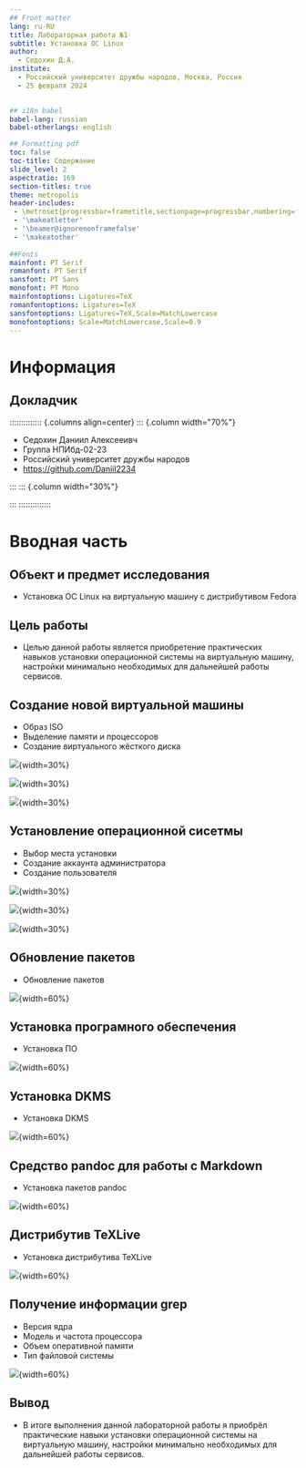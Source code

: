 ```yaml
---
## Front matter
lang: ru-RU
title: Лабораторная работа №1
subtitle: Установка OC Linux 
author:
  - Седохин Д.А.  
institute:
  - Российский университет дружбы народов, Москва, Россия  
  - 25 февраля 2024
 

## i18n babel
babel-lang: russian
babel-otherlangs: english

## Formatting pdf
toc: false
toc-title: Содержание
slide_level: 2
aspectratio: 169
section-titles: true
theme: metropolis
header-includes:
 - \metroset{progressbar=frametitle,sectionpage=progressbar,numbering=fraction}
 - '\makeatletter'
 - '\beamer@ignorenonframefalse'
 - '\makeatother'
 
##Fonts 
mainfont: PT Serif 
romanfont: PT Serif 
sansfont: PT Sans 
monofont: PT Mono 
mainfontoptions: Ligatures=TeX 
romanfontoptions: Ligatures=TeX 
sansfontoptions: Ligatures=TeX,Scale=MatchLowercase 
monofontoptions: Scale=MatchLowercase,Scale=0.9
---
```


# Информация

## Докладчик

:::::::::::::: {.columns align=center}
::: {.column width="70%"}

  * Седохин Даниил Алексееивч
  * Группа НПИбд-02-23
  * Российский университет дружбы народов
  * <https://github.com/Daniil2234>

:::
::: {.column width="30%"}

:::
::::::::::::::

# Вводная часть

## Объект и предмет исследования

- Установка OC Linux на виртуальную машину c дистрибутивом Fedora

## Цель работы

- Целью данной работы является приобретение практических навыков установки операционной системы на виртуальную машину, настройки минимально необходимых для дальнейшей работы сервисов.

## Создание новой виртуальной машины
- Образ ISO  
- Выделение памяти и процессоров  
- Создание виртуального жёсткого диска  

![](image/1.jpg){width=30%}

![](image/2.jpg){width=30%}

![](image/3.jpg){width=30%}

## Установление операционной сисетмы 
- Выбор места установки  
- Создание аккаунта администратора  
- Создание пользователя  

![](image/7.jpg){width=30%}

![](image/8.jpg){width=30%}

![](image/9.jpg){width=30%}


## Обновление пакетов
- Обновление пакетов

![](image/14.jpg){width=60%}

## Установка програмного обеспечения
- Установка ПО

![](image/16.jpg){width=60%}

## Установка DKMS
- Установка DKMS

![](image/21.jpg){width=60%}

## Средство pandoc для работы с Markdown
- Установка пакетов pandoc

![](image/32.jpg){width=60%}

## Дистрибутив TeXLive
- Установка дистрибутива TeXLive

![](image/36.jpg){width=60%}

## Получение информации grep
- Версия ядра  
- Модель и частота процессора  
- Объем оперативной памяти  
- Тип файловой системы  

![](image/38.jpg){width=60%}

## Вывод
- В итоге выполнения данной лабораторной работы я приобрёл практические навыки установки операционной системы на виртуальную машину, настройки минимально необходимых для дальнейшей работы сервисов.


